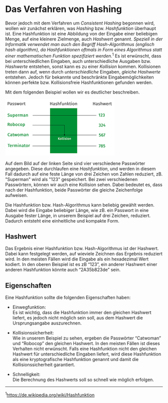 # Das Verfahren von Hashing

Bevor jedoch mit dem Verfahren um _Consistent Hashing_ begonnen wird, wollen wir zunächst erklären, was _Hashing_ bzw. _Hashfunktion_ überhaupt ist. Eine Hashfunktion ist eine Abbildung von der Eingabe einer beliebigen Menge, auf eine kleinere Zielmenge, auch _Hashwert_ genannt. _Speziell in der Informatik verwendet man auch den Begriff Hash-Algorithmus (englisch hash algorithm), da Hashfunktionen oftmals in Form eines Algorithmus statt einer mathematischen Funktion spezifiziert werden._<sup>1</sup> Es ist erwünscht, dass bei unterschiedlichen Eingaben, auch unterschiedliche Ausgaben bzw. _Hashwerte_ entstehen, sonst kann es zu einer _Kollision_ kommen. Kollisionen treten dann auf, wenn durch *unterschiedliche* Eingaben, *gleiche* _Hashwerte_ entstehen. Jedoch für bekannte und beschränkte Eingabemöglichkeiten können perfekte bzw. Kollisionsfreie Hashfunktionen gefunden werden.  

Mit dem folgenden Beispiel wollen wir es deutlicher beschreiben.  

![Hashfunktion](images/hashfunktion.png "Abb. 1 Hashfunktion")  

Auf dem Bild auf der linken Seite sind vier verschiedene Passwörter angegeben. Diese durchlaufen eine _Hashfunktion_, und werden in diesem Fall dadurch auf eine feste Länge von drei Zeichen von Zahlen reduziert, zB. "Superman" wird als "123" gespeichert. Bei zwei verschiedenen Passwörtern, können wir auch eine Kollision sehen. Dabei bedeutet es, dass nach der Hashfunktion, beide Passwörter die gleiche Zeichenfolge aufweisen.  

Die Hashfunktion bzw. Hash-Algorithmus kann beliebig gewählt werden. Dabei wird die Eingabe beliebiger Länge, wie zB. ein Passwort in eine Ausgabe fester Länge, in unserem Beispiel auf drei Zeichen, reduziert. Dadurch entsteht eine einheitliche und kompakte Form.  

## Hashwert  

Das Ergebnis einer Hashfunktion bzw. Hash-Algorithmus ist der Hashwert. Dabei kann festgelegt werden, auf wieviele Zeichnen das Ergebnis reduziert wird. In den meisten Fällen wird die Eingabe als ein hexadezimal Wert kodiert. In den oberen Beispiel ist es zB “123”, ein anderer Hashwert einer anderen Hashfunktion könnte auch “2A35b823de” sein.  

## Eigenschaften  

Eine Hashfunktion sollte die folgenden Eigenschaften haben:  

* Einwegfunktion:  
Es ist wichtig, dass die Hashfunktion immer den gleichen Hashwert liefert, es jedoch nicht möglich sein soll, aus dem Hashwert die Ursprungsangabe auszurechnen.  

* Kollisionssicherheit:  
Wie in unserem Beispiel zu sehen, ergeben die Passwörter “Catwoman” und “Robocop” den gleichen Hashwert. In den meisten Fällen ist dieses Verhalten nicht erwünscht. Falls eine Hashfunktion nicht den gleichen Hashwert für unterschiedliche Eingaben liefert, wird diese Hashfunktion als eine kryptografische Hashfunktion genannt und damit die Kollisionssicherheit garantiert.  

* Schnelligkeit:  
Die Berechnung des Hashwerts soll so schnell wie möglich erfolgen.

____
<sup>1</sup>https://de.wikipedia.org/wiki/Hashfunktion
